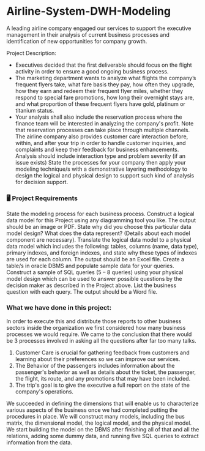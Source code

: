 # Airline-System-DWH-Modeling
A leading airline company engaged our services to support the executive management in their analysis of current business processes and identification of new opportunities for company growth.

 Project Description:
* Executives decided that the first deliverable should focus on the flight activity in order to ensure a good ongoing business process.
* The marketing department wants to analyze what flights the company’s frequent flyers take, what fare basis they pay, how often they upgrade, how they earn and redeem their frequent flyer miles, whether they respond to special fare promotions, how long their overnight stays are, and what proportion of these frequent flyers have gold, platinum or titanium status.
* Your analysis shall also include the reservation process where the finance team will be interested in analyzing the company's profit. Note that reservation processes can take place through multiple channels. The airline company also provides customer care interaction before, within, and after your trip in order to handle customer inquiries, and complaints and keep their feedback for business enhancements. Analysis should include interaction type and problem severity (if an issue exists) State the processes for your company then apply your modeling technique/s with a demonstrative layering methodology to design the logical and physical design to support such kind of analysis for decision support.

### 🖥 Project Requirements

State the modeling process for each business process.
Construct a logical data model for this Project using any diagramming tool you like. The output should be an image or PDF. State why did you choose this particular data model design? What does the data represent? (Details about each model component are necessary).
Translate the logical data model to a physical data model which includes the following: tables, columns (name, data type), primary indexes, and foreign indexes,        and state why these types of indexes are used for each column. The output should be an Excel file.
Create a table/s in oracle DBMS and populate sample data for your queries.
Construct a sample of SQL queries (5 – 8 queries) using your physical model design which can be used to answer possible questions by the decision maker as described in the Project above. List the business question with each query. The output should be a Word file.
    
### What we have done in this project: 
 
 In order to execute this and distribute those reports to other business sectors inside the organization we first considered how many business processes we would require. We came to the conclusion that there would be 3 processes involved in asking all the questions after far too many talks.
  1) Customer Care is crucial for gathering feedback from customers and learning about their preferences so we can improve our services.
  2) The Behavior of the passengers includes information about the passenger's behavior as well as details about the ticket, the passenger, the flight, its route, and any promotions that may have been included.
  3) The trip's goal is to give the executive a full report on the state of the company's operations.
 
 We succeeded in defining the dimensions that will enable us to characterize various aspects of the business once we had completed putting the procedures in place.
 We will construct many models, including the bus matrix, the dimensional model, the logical model, and the physical model.
 We start building the model on the DBMS after finishing all of that and all the relations, adding some dummy data, and running five SQL queries to extract information from the data.

